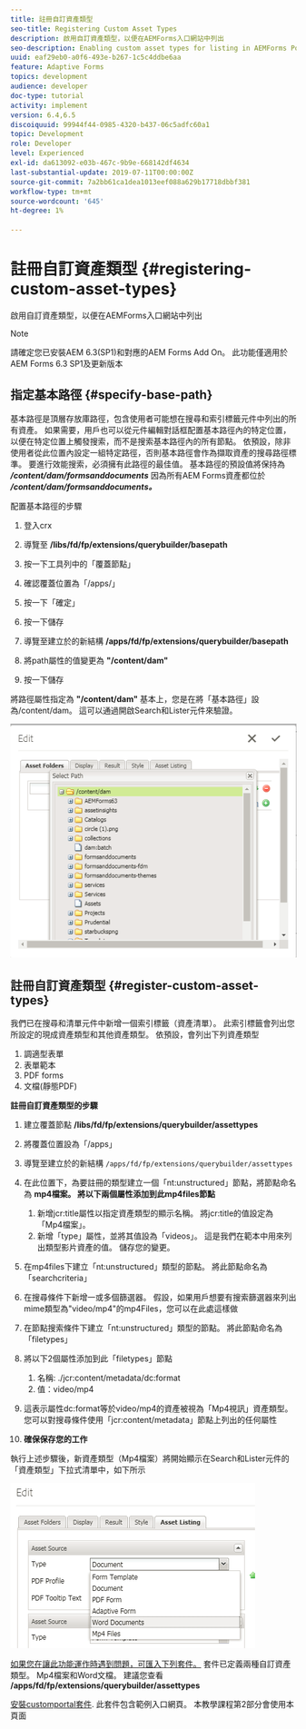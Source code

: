 ```yaml
---
title: 註冊自訂資產類型
seo-title: Registering Custom Asset Types
description: 啟用自訂資產類型，以便在AEMForms入口網站中列出
seo-description: Enabling custom asset types for listing in AEMForms Portal
uuid: eaf29eb0-a0f6-493e-b267-1c5c4ddbe6aa
feature: Adaptive Forms
topics: development
audience: developer
doc-type: tutorial
activity: implement
version: 6.4,6.5
discoiquuid: 99944f44-0985-4320-b437-06c5adfc60a1
topic: Development
role: Developer
level: Experienced
exl-id: da613092-e03b-467c-9b9e-668142df4634
last-substantial-update: 2019-07-11T00:00:00Z
source-git-commit: 7a2bb61ca1dea1013eef088a629b17718dbbf381
workflow-type: tm+mt
source-wordcount: '645'
ht-degree: 1%

---
```


# 註冊自訂資產類型 {#registering-custom-asset-types}

啟用自訂資產類型，以便在AEMForms入口網站中列出

>[!NOTE]
>
>請確定您已安裝AEM 6.3(SP1)和對應的AEM Forms Add On。 此功能僅適用於AEM Forms 6.3 SP1及更新版本

## 指定基本路徑 {#specify-base-path}

基本路徑是頂層存放庫路徑，包含使用者可能想在搜尋和索引標籤元件中列出的所有資產。 如果需要，用戶也可以從元件編輯對話框配置基本路徑內的特定位置，以便在特定位置上觸發搜索，而不是搜索基本路徑內的所有節點。 依預設，除非使用者從此位置內設定一組特定路徑，否則基本路徑會作為擷取資產的搜尋路徑標準。 要進行效能搜索，必須擁有此路徑的最佳值。 基本路徑的預設值將保持為 **_/content/dam/formsanddocuments_** 因為所有AEM Forms資產都位於 **_/content/dam/formsanddocuments。_**

配置基本路徑的步驟

1. 登入crx
1. 導覽至 **/libs/fd/fp/extensions/querybuilder/basepath**

1. 按一下工具列中的「覆蓋節點」
1. 確認覆蓋位置為「/apps/」
1. 按一下「確定」
1. 按一下儲存
1. 導覽至建立於的新結構 **/apps/fd/fp/extensions/querybuilder/basepath**

1. 將path屬性的值變更為 **&quot;/content/dam&quot;**
1. 按一下儲存

將路徑屬性指定為 **&quot;/content/dam&quot;** 基本上，您是在將「基本路徑」設為/content/dam。 這可以通過開啟Search和Lister元件來驗證。

![basepath](assets/basepath.png)

## 註冊自訂資產類型 {#register-custom-asset-types}

我們已在搜尋和清單元件中新增一個索引標籤（資產清單）。 此索引標籤會列出您所設定的現成資產類型和其他資產類型。 依預設，會列出下列資產類型

1. 調適型表單
1. 表單範本
1. PDF forms
1. 文檔(靜態PDF)

**註冊自訂資產類型的步驟**

1. 建立覆蓋節點 **/libs/fd/fp/extensions/querybuilder/assettypes**

1. 將覆蓋位置設為「/apps」
1. 導覽至建立於的新結構 `/apps/fd/fp/extensions/querybuilder/assettypes`

1. 在此位置下，為要註冊的類型建立一個「nt:unstructured」節點，將節點命名為 **mp4檔案。 將以下兩個屬性添加到此mp4files節點**

   1. 新增jcr:title屬性以指定資產類型的顯示名稱。 將jcr:title的值設定為「Mp4檔案」。
   1. 新增「type」屬性，並將其值設為「videos」。 這是我們在範本中用來列出類型影片資產的值。 儲存您的變更。

1. 在mp4files下建立「nt:unstructured」類型的節點。 將此節點命名為「searchcriteria」
1. 在搜尋條件下新增一或多個篩選器。 假設，如果用戶想要有搜索篩選器來列出mime類型為&quot;video/mp4&quot;的mp4Files，您可以在此處這樣做
1. 在節點搜索條件下建立「nt:unstructured」類型的節點。 將此節點命名為「filetypes」
1. 將以下2個屬性添加到此「filetypes」節點

   1. 名稱: ./jcr:content/metadata/dc:format
   1. 值：video/mp4

1. 這表示屬性dc:format等於video/mp4的資產被視為「Mp4視訊」資產類型。 您可以對搜尋條件使用「jcr:content/metadata」節點上列出的任何屬性

1. **確保保存您的工作**

執行上述步驟後，新資產類型（Mp4檔案）將開始顯示在Search和Lister元件的「資產類型」下拉式清單中，如下所示

![mp4檔案](assets/mp4files.png)

[如果您在讓此功能運作時遇到問題，可匯入下列套件。](assets/assettypeskt1.zip) 套件已定義兩種自訂資產類型。 Mp4檔案和Word文檔。 建議您查看 **/apps/fd/fp/extensions/querybuilder/assettypes**

[安裝customportal套件](assets/customportalpage.zip). 此套件包含範例入口網頁。 本教學課程第2部分會使用本頁面
